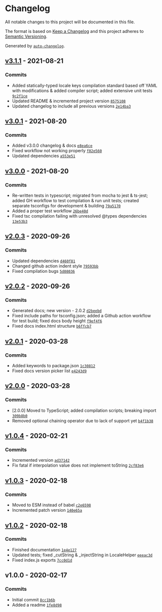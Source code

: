 # Changelog

All notable changes to this project will be documented in this file.

The format is based on [Keep a Changelog](https://keepachangelog.com/en/1.0.0/)
and this project adheres to [Semantic Versioning](https://semver.org/spec/v2.0.0.html).

Generated by [`auto-changelog`](https://github.com/CookPete/auto-changelog).

## [v3.1.1](https://github.com/artus9033/i18n-plus/compare/v3.0.1...v3.1.1) - 2021-08-21

### Commits

- Added statically-typed locale keys compilation standard based off YAML with modifications & added compiler script; added extensive unit tests [`9c2f1ce`](https://github.com/artus9033/i18n-plus/commit/9c2f1ce9c54af0ce3be876f7483fd87cc793028f)
- Updated README & incremented project version [`8575108`](https://github.com/artus9033/i18n-plus/commit/857510800ea93c5a14f33db5917d13da3f6e921f)
- Updated changelog to include all previous versions [`2e14ba3`](https://github.com/artus9033/i18n-plus/commit/2e14ba35b1dfa3c9b974e85b616c8381444c1c18)

## [v3.0.1](https://github.com/artus9033/i18n-plus/compare/v3.0.0...v3.0.1) - 2021-08-20

### Commits

- Added v3.0.0 changelog & docs [`e8ea6ce`](https://github.com/artus9033/i18n-plus/commit/e8ea6ce47f3417082bb16bd37fb230cf5f2473ab)
- Fixed workflow not working properly [`f02e560`](https://github.com/artus9033/i18n-plus/commit/f02e56056fe8eaace0279c8e32af4ef91eaa1960)
- Updated dependencies [`a553e51`](https://github.com/artus9033/i18n-plus/commit/a553e514736cd6474a189ad409748ef7618088a0)

## [v3.0.0](https://github.com/artus9033/i18n-plus/compare/v2.0.3...v3.0.0) - 2021-08-20

### Commits

- Re-written tests in typescript; migrated from mocha to jest & ts-jest; added GH workflow to test compilation & run unit tests; created separate tsconfigs for development & building [`79a5170`](https://github.com/artus9033/i18n-plus/commit/79a517081cb2145d9e0244d87c115f73518ee4b6)
- Added a proper test workflow [`26be40d`](https://github.com/artus9033/i18n-plus/commit/26be40dacbeeaa0408c546b7d1a5fbf81e72c3ac)
- Fixed tsc compilation failing with unresolved @types dependencies [`13e53b3`](https://github.com/artus9033/i18n-plus/commit/13e53b3579e379f3efaecad548994c38315db27d)

## [v2.0.3](https://github.com/artus9033/i18n-plus/compare/v2.0.2...v2.0.3) - 2020-09-26

### Commits

- Updated dependencies [`d460f81`](https://github.com/artus9033/i18n-plus/commit/d460f810913ab57e8ddd63b331190299894f6c82)
- Changed github action indent style [`79593bb`](https://github.com/artus9033/i18n-plus/commit/79593bb275abd641ba87adbc41e9c5f2239764fe)
- Fixed compilation bugs [`5d08036`](https://github.com/artus9033/i18n-plus/commit/5d08036eecb5a6d5dd880678878197bb7a9e4b4a)

## [v2.0.2](https://github.com/artus9033/i18n-plus/compare/v2.0.1...v2.0.2) - 2020-09-26

### Commits

- Generated docs; new version - 2.0.2 [`d2beebd`](https://github.com/artus9033/i18n-plus/commit/d2beebd5223bce8aaee0844abcb3e1955b781a77)
- Fixed include paths for tsconfig.json; added a Github action workflow for test build; fixed docs body height [`f9ef4f6`](https://github.com/artus9033/i18n-plus/commit/f9ef4f6a4596d1878f8a3e8d08d2858c215e2da2)
- Fixed docs index.html structure [`b6ffcb7`](https://github.com/artus9033/i18n-plus/commit/b6ffcb70a2e16a9d79d01136aca7fe533128d61d)

## [v2.0.1](https://github.com/artus9033/i18n-plus/compare/v2.0.0...v2.0.1) - 2020-03-28

### Commits

- Added keywords to package.json [`1c30812`](https://github.com/artus9033/i18n-plus/commit/1c308129c4368127ac2b7a6002f15ad236f8cf7a)
- Fixed docs version picker list [`e4243d9`](https://github.com/artus9033/i18n-plus/commit/e4243d95a56128a9be70c58861a888499f68f5b5)

## [v2.0.0](https://github.com/artus9033/i18n-plus/compare/v1.0.4...v2.0.0) - 2020-03-28

### Commits

- [2.0.0] Moved to TypeScript; added compilation scripts; breaking import [`309b8b0`](https://github.com/artus9033/i18n-plus/commit/309b8b06cecf711d0710c4354704f6047f820170)
- Removed optional chaining operator due to lack of support yet [`b4f1b38`](https://github.com/artus9033/i18n-plus/commit/b4f1b38ffc443df0ec7a6eec1e4299d0eed1dc8d)

## [v1.0.4](https://github.com/artus9033/i18n-plus/compare/v1.0.3...v1.0.4) - 2020-02-21

### Commits

- Incremented version [`ad37142`](https://github.com/artus9033/i18n-plus/commit/ad371422a8c93a862a4d44a6e9a021ee509ac951)
- Fix fatal if interpolation value does not implement toString [`2cf83e6`](https://github.com/artus9033/i18n-plus/commit/2cf83e6d71557b96516a21220e83cb82ddb60878)

## [v1.0.3](https://github.com/artus9033/i18n-plus/compare/v1.0.2...v1.0.3) - 2020-02-18

### Commits

- Moved to ESM instead of babel [`c2e6598`](https://github.com/artus9033/i18n-plus/commit/c2e65983acc3244d9b23efc1240854be2f6271c2)
- Incremented patch version [`140e65a`](https://github.com/artus9033/i18n-plus/commit/140e65aaa6ec0a8716965e44f2358d49bea6f387)

## [v1.0.2](https://github.com/artus9033/i18n-plus/compare/v1.0.0...v1.0.2) - 2020-02-18

### Commits

- Finished documentation [`1e4e127`](https://github.com/artus9033/i18n-plus/commit/1e4e12725d21675a317ca13e4c38e5278bc4d6e8)
- Updated tests; fixed _cutString & _injectString in LocaleHelper [`eeeac3d`](https://github.com/artus9033/i18n-plus/commit/eeeac3d22fc83c5dd92ba69f69ffe1688a7c6544)
- Fixed index.js exports [`7cc0d1d`](https://github.com/artus9033/i18n-plus/commit/7cc0d1d8acff24c153849941293e2df1cb417745)

## v1.0.0 - 2020-02-17

### Commits

- Initial commit [`8cc1b6b`](https://github.com/artus9033/i18n-plus/commit/8cc1b6b355a7bac54d650be86e5073ab872141b3)
- Added a readme [`1fe8d98`](https://github.com/artus9033/i18n-plus/commit/1fe8d98272305eb7c727f65766b97e7d1456b824)
